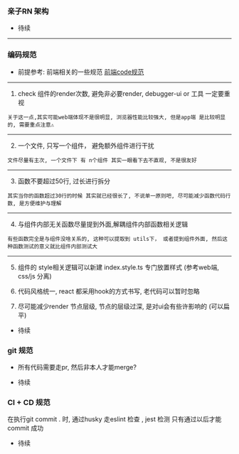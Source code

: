 ### 亲子RN 架构

- 待续

---

### 编码规范

- 前提参考: 前端相关的一些规范 [前端code规范](https://github.com/onionRunning/daily_record/blob/master/font/%E5%89%8D%E7%AB%AFcode%E8%A7%84%E8%8C%83.md)

---

1. check 组件的render次数, 避免非必要render, debugger-ui or 工具 一定要重视

```
关于这一点,其实可能web端体现不是很明显, 浏览器性能比较强大, 但是app端 是比较明显的, 需要重点注意⚠️
```

---

2. 一个文件, 只写一个组件， 避免额外组件进行干扰

```
文件尽量有主次, 一个文件下 有 n个组件 其实一眼看下去不直观, 不是很友好
```
---

3. 函数不要超过50行, 过长进行拆分

```
其实当你的函数超过30行的时候 其实就已经很长了, 不说单一原则吧, 尽可能减少函数代码行数, 是方便维护与理解
```

---

4. 与组件内部无关函数尽量提到外面,解耦组件内部函数相关逻辑

```
有些函数完全是与组件没啥关系的, 这种可以提取到 utils下， 或者提到组件外面, 然后这种函数测试的意义就比组件内部测试大
```

---


5. 组件的 style相关逻辑可以新建 index.style.ts 专门放置样式 (参考web端, css/js 分离)


6. 代码风格统一, react 都采用hook的方式书写, 老代码可以暂时忽略


7. 尽可能减少render 节点层级, 节点的层级过深, 是对ui会有些许影响的 (可以扁平)

- 待续

### git 规范

- 所有代码需要走pr, 然后非本人才能merge?

- 待续

### CI + CD 规范

在执行git commit . 时,  通过husky 走eslint 检查 , jest 检测 只有通过以后才能 commit 成功 

- 待续